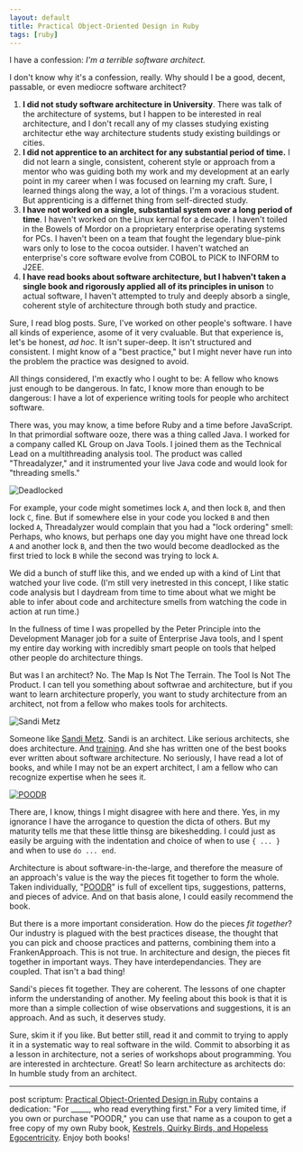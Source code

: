 ```yaml
---
layout: default
title: Practical Object-Oriented Design in Ruby
tags: [ruby]
---
```


I have a confession: *I'm a terrible software architect.*

I don't know why it's a confession, really. Why should I be a good, decent, passable, or even mediocre software architect?

1. **I did not study software architecture in University**. There was talk of the architecture of systems, but I happen to be interested in real architecture, and I don't recall any of my classes studying existing architectur ethe way architecture students study existing buildings or cities.
2. **I did not apprentice to an architect for any substantial period of time.** I did not learn a single, consistent, coherent style or approach from a mentor who was guiding both my work and my development at an early point in my career when I was focused on learning my craft. Sure, I learned things along the way, a lot of things. I'm a voracious student. But apprenticing is a differnet thing from self-directed study.
3. **I have not worked on a single, substantial system over a long period of time**. I haven't worked on the Linux kernal for a decade. I haven't toiled in the Bowels of Mordor on a proprietary enterprise operating systems for PCs. I haven't been on a team that fought the legendary blue-pink wars only to lose to the cocoa outsider. I haven't watched an enterprise's core software evolve from COBOL to PICK to INFORM to J2EE.
4. **I have read books about software architecture, but I habven't taken a single book and rigorously applied all of its principles in unison** to actual software, I haven't attempted to truly and deeply absorb a single, coherent style of architecture through both study and practice.

Sure, I read blog posts. Sure, I've worked on other people's software. I have all kinds of experience, asome of it very cvaluable. But that experience is, let's be honest, *ad hoc*. It isn't super-deep. It isn't structured and consistent. I might know of a "best practice," but I might never have run into the problem the practice was designed to avoid.

All things considered, I'm exactly who I ought to be: A fellow who knows just enough to be dangerous. In fatc, I know more than enough to be dangerous: I have a lot of experience writing tools for people who architect software.

There was, you may know, a time before Ruby and a time before JavaScript. In that primordial software ooze, there was a thing called Java. I worked for a company called KL Group on Java Tools. I joined them as the Technical Lead on a multithreading analysis tool. The product was called "Threadalyzer," and it instrumented your live Java code and would look for "threading smells."

![Deadlocked](http://i.minus.com/ibnufthMS77Zup.jpg)

For example, your code might sometimes lock `A`, and then lock `B`, and then lock `C`, fine. But if somewhere else in your code you locked `B` and then locked `A`, Threadalyzer would complain that you had a "lock ordering" smell: Perhaps, who knows, but perhaps one day you might have one thread lock `A` and another lock `B`, and then the two would become deadlocked as the first tried to lock `B` while the second was trying to lock `A`.

We did a bunch of stuff like this, and we ended up with a kind of Lint that watched your live code. (I'm still very inetrested in this concept, I like static code analysis but I daydream from time to time about what we might be able to infer about code and architecture smells from watching the code in action at run time.)

In the fullness of time I was propelled by the Peter Principle into the Development Manager job for a suite of Enterprise Java tools, and I spent my entire day working with incredibly smart people on tools that helped other people do architecture things.

But was I an architect? No. The Map Is Not The Terrain. The Tool Is Not The Product. I can tell you something about softwrae and architecture, but if you want to learn architecture properly, you want to study architecture from an architect, not from a fellow who makes tools for architects.

![Sandi Metz](http://i.minus.com/ixofgXxrtSA9e.jpg)

Someone like [Sandi Metz](http://www.sandimetz.com). Sandi is an architect. Like serious architects, she does architecture. And [training](http://www.sandimetz.com/training). And she has written one of the best books ever written about software architecture. No seriously, I have read a lot of books, and while I may not be an expert architect, I am a fellow who can recognize expertise when he sees it.

[![POODR][src]][poodr]

[src]: http://ws-na.amazon-adsystem.com/widgets/q?_encoding=UTF8&ASIN=B0096BYG7C&Format=_SL110_&ID=AsinImage&MarketPlace=US&ServiceVersion=20070822&WS=1&tag=raganwald001-20
[poodr]: http://www.amazon.com/gp/product/B0096BYG7C/ref=as_li_ss_tl?ie=UTF8&camp=1789&creative=390957&creativeASIN=B0096BYG7C&linkCode=as2&tag=raganwald001-20 "Practical Object-Oriented Design in Ruby"

There are, I know, things I might disagree with here and there. Yes, in my ignorance I have the arrogance to question the dicta of others. But my maturity tells me that these little thinsg are bikeshedding. I could just as easily be arguing with the indentation and choice of when to use `{ ... }` and when to use `do ... end`.

Architecture is about software-in-the-large, and therefore the measure of an approach's value is the way the pieces fit together to form the whole. Taken individually, "[POODR][poodr]" is full of excellent tips, suggestions, patterns, and pieces of advice. And on that basis alone, I could easily recommend the book.

But there is a more important consideration. How do the pieces *fit together*? Our industry is plagued with the best practices disease, the thought that you can pick and choose practices and patterns, combining them into a FrankenApproach. This is not true. In architecture and design, the pieces fit together in important ways. They have interdependancies. They are coupled. That isn't a bad thing!

Sandi's pieces fit together. They are coherent. The lessons of one chapter inform the understanding of another. My feeling about this book is that it is more than a simple collection of wise observations and suggestions, it is an approach. And as such, it deserves study.

Sure, skim it if you like. But better still, read it and commit to trying to apply it in a systematic way to real software in the wild. Commit to absorbing it as a lesson in architecture, not a series of workshops about programming. You are interested in archtecture. Great! So learn architecture as architects do: In humble study from an architect.

---

post scriptum: [Practical Object-Oriented Design in Ruby][poodr] contains a dedication: "For \_\_\_\_\_, who read everything first." For a very limited time, if you own or purchase "POODR," you can use that name as a coupon to get a free copy of my own Ruby book, [Kestrels, Quirky Birds, and Hopeless Egocentricity](https://leanpub.com/combinators/). Enjoy both books!